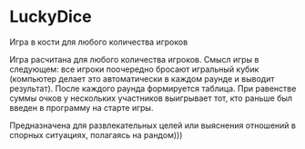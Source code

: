 # LuckyDice
Игра в кости для любого количества игроков

Игра расчитана для любого количества игроков. Смысл игры в следующем: все игроки поочередно бросают игральный кубик (компьютер делает это автоматически в каждом раунде и выводит результат). После каждого раунда формируется таблица. При равенстве суммы очков у нескольких участников выигрывает тот, кто раньше был введен в программу на старте игры.

Предназначена для развлекательных целей или выяснения отношений в спорных ситуациях, полагаясь на рандом)))
